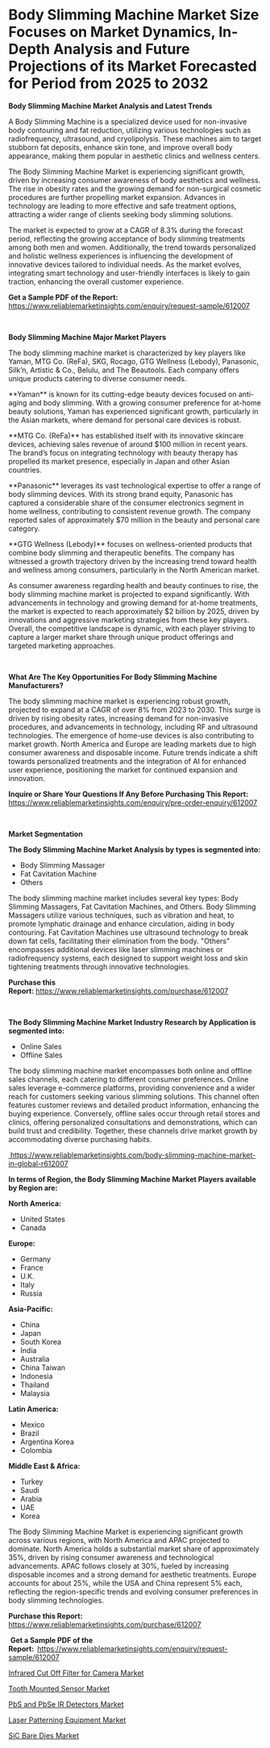 <p><h1>Body Slimming Machine Market Size Focuses on Market Dynamics, In-Depth Analysis and Future Projections of its Market Forecasted for Period from 2025 to 2032</h1></p><p><strong>Body Slimming Machine Market Analysis and Latest Trends</strong></p>
<p><p>A Body Slimming Machine is a specialized device used for non-invasive body contouring and fat reduction, utilizing various technologies such as radiofrequency, ultrasound, and cryolipolysis. These machines aim to target stubborn fat deposits, enhance skin tone, and improve overall body appearance, making them popular in aesthetic clinics and wellness centers.</p><p>The Body Slimming Machine Market is experiencing significant growth, driven by increasing consumer awareness of body aesthetics and wellness. The rise in obesity rates and the growing demand for non-surgical cosmetic procedures are further propelling market expansion. Advances in technology are leading to more effective and safe treatment options, attracting a wider range of clients seeking body slimming solutions.</p><p>The market is expected to grow at a CAGR of 8.3% during the forecast period, reflecting the growing acceptance of body slimming treatments among both men and women. Additionally, the trend towards personalized and holistic wellness experiences is influencing the development of innovative devices tailored to individual needs. As the market evolves, integrating smart technology and user-friendly interfaces is likely to gain traction, enhancing the overall customer experience.</p></p>
<p><strong>Get a Sample PDF of the Report:&nbsp;</strong> <a href="https://www.reliablemarketinsights.com/enquiry/request-sample/612007?utm_campaign=2129&utm_medium=2&utm_source=Github&utm_content=ia&utm_term=06022025&utm_id=body-slimming-machine">https://www.reliablemarketinsights.com/enquiry/request-sample/612007</a></p>
<p>&nbsp;</p>
<p><strong>Body Slimming Machine Major Market Players</strong></p>
<p><p>The body slimming machine market is characterized by key players like Yaman, MTG Co. (ReFa), SKG, Rocago, GTG Wellness (Lebody), Panasonic, Silk’n, Artistic & Co., Belulu, and The Beautools. Each company offers unique products catering to diverse consumer needs.</p><p>**Yaman** is known for its cutting-edge beauty devices focused on anti-aging and body slimming. With a growing consumer preference for at-home beauty solutions, Yaman has experienced significant growth, particularly in the Asian markets, where demand for personal care devices is robust.</p><p>**MTG Co. (ReFa)** has established itself with its innovative skincare devices, achieving sales revenue of around $100 million in recent years. The brand’s focus on integrating technology with beauty therapy has propelled its market presence, especially in Japan and other Asian countries.</p><p>**Panasonic** leverages its vast technological expertise to offer a range of body slimming devices. With its strong brand equity, Panasonic has captured a considerable share of the consumer electronics segment in home wellness, contributing to consistent revenue growth. The company reported sales of approximately $70 million in the beauty and personal care category.</p><p>**GTG Wellness (Lebody)** focuses on wellness-oriented products that combine body slimming and therapeutic benefits. The company has witnessed a growth trajectory driven by the increasing trend toward health and wellness among consumers, particularly in the North American market.</p><p>As consumer awareness regarding health and beauty continues to rise, the body slimming machine market is projected to expand significantly. With advancements in technology and growing demand for at-home treatments, the market is expected to reach approximately $2 billion by 2025, driven by innovations and aggressive marketing strategies from these key players. Overall, the competitive landscape is dynamic, with each player striving to capture a larger market share through unique product offerings and targeted marketing approaches.</p></p>
<p>&nbsp;</p>
<p><strong>What Are The Key Opportunities For Body Slimming Machine Manufacturers?</strong></p>
<p><p>The body slimming machine market is experiencing robust growth, projected to expand at a CAGR of over 8% from 2023 to 2030. This surge is driven by rising obesity rates, increasing demand for non-invasive procedures, and advancements in technology, including RF and ultrasound technologies. The emergence of home-use devices is also contributing to market growth. North America and Europe are leading markets due to high consumer awareness and disposable income. Future trends indicate a shift towards personalized treatments and the integration of AI for enhanced user experience, positioning the market for continued expansion and innovation.</p></p>
<p><strong>Inquire or Share Your Questions If Any Before Purchasing This Report:</strong> <a href="https://www.reliablemarketinsights.com/enquiry/pre-order-enquiry/612007?utm_campaign=2129&utm_medium=2&utm_source=Github&utm_content=ia&utm_term=06022025&utm_id=body-slimming-machine">https://www.reliablemarketinsights.com/enquiry/pre-order-enquiry/612007</a></p>
<p>&nbsp;</p>
<p><strong>Market Segmentation</strong></p>
<p><strong>The Body Slimming Machine Market Analysis by types is segmented into:</strong></p>
<p><ul><li>Body Slimming Massager</li><li>Fat Cavitation Machine</li><li>Others</li></ul></p>
<p><p>The body slimming machine market includes several key types: Body Slimming Massagers, Fat Cavitation Machines, and Others. Body Slimming Massagers utilize various techniques, such as vibration and heat, to promote lymphatic drainage and enhance circulation, aiding in body contouring. Fat Cavitation Machines use ultrasound technology to break down fat cells, facilitating their elimination from the body. "Others" encompasses additional devices like laser slimming machines or radiofrequency systems, each designed to support weight loss and skin tightening treatments through innovative technologies.</p></p>
<p><strong>Purchase this Report:&nbsp;</strong><a href="https://www.reliablemarketinsights.com/purchase/612007?utm_campaign=2129&utm_medium=2&utm_source=Github&utm_content=ia&utm_term=06022025&utm_id=body-slimming-machine">https://www.reliablemarketinsights.com/purchase/612007</a></p>
<p>&nbsp;</p>
<p><strong>The Body Slimming Machine Market Industry Research by Application is segmented into:</strong></p>
<p><ul><li>Online Sales</li><li>Offline Sales</li></ul></p>
<p><p>The body slimming machine market encompasses both online and offline sales channels, each catering to different consumer preferences. Online sales leverage e-commerce platforms, providing convenience and a wider reach for customers seeking various slimming solutions. This channel often features customer reviews and detailed product information, enhancing the buying experience. Conversely, offline sales occur through retail stores and clinics, offering personalized consultations and demonstrations, which can build trust and credibility. Together, these channels drive market growth by accommodating diverse purchasing habits.</p></p>
<p><a href="https://www.reliablemarketinsights.com/body-slimming-machine-market-in-global-r612007?utm_campaign=2129&utm_medium=2&utm_source=Github&utm_content=ia&utm_term=06022025&utm_id=body-slimming-machine">&nbsp;https://www.reliablemarketinsights.com/body-slimming-machine-market-in-global-r612007</a></p>
<p><strong>In terms of Region, the Body Slimming Machine Market Players available by Region are:</strong></p>
<p>
    <p> <strong> North America: </strong>
        <ul>
            <li>United States</li>
            <li>Canada</li>
        </ul>
        </p> 
    <p> <strong> Europe: </strong>
        <ul>
            <li>Germany</li>
            <li>France</li>
            <li>U.K.</li>
            <li>Italy</li>
            <li>Russia</li>
        </ul>
        </p> 
    <p> <strong> Asia-Pacific: </strong>
        <ul>
            <li>China</li>
            <li>Japan</li>
            <li>South Korea</li>
            <li>India</li>
            <li>Australia</li>
            <li>China Taiwan</li>
            <li>Indonesia</li>
            <li>Thailand</li>
            <li>Malaysia</li>
        </ul>
        </p> 
    <p> <strong> Latin America: </strong>
        <ul>
            <li>Mexico</li>
            <li>Brazil</li>
            <li>Argentina Korea</li>
            <li>Colombia</li>
        </ul>
        </p> 
    <p> <strong> Middle East & Africa: </strong>
        <ul>
            <li>Turkey</li>
            <li>Saudi</li>
            <li>Arabia</li>
            <li>UAE</li>
            <li>Korea</li>
        </ul>
    </p>
    </p>
<p><p>The Body Slimming Machine Market is experiencing significant growth across various regions, with North America and APAC projected to dominate. North America holds a substantial market share of approximately 35%, driven by rising consumer awareness and technological advancements. APAC follows closely at 30%, fueled by increasing disposable incomes and a strong demand for aesthetic treatments. Europe accounts for about 25%, while the USA and China represent 5% each, reflecting the region-specific trends and evolving consumer preferences in body slimming technologies.</p></p>
<p><strong>Purchase this Report: </strong><a href="https://www.reliablemarketinsights.com/purchase/612007?utm_campaign=2129&utm_medium=2&utm_source=Github&utm_content=ia&utm_term=06022025&utm_id=body-slimming-machine">https://www.reliablemarketinsights.com/purchase/612007</a></p>
<p>&nbsp;<strong>Get a Sample PDF of the Report:&nbsp;&nbsp;</strong><a href="https://www.reliablemarketinsights.com/enquiry/request-sample/612007?utm_campaign=2129&utm_medium=2&utm_source=Github&utm_content=ia&utm_term=06022025&utm_id=body-slimming-machine">https://www.reliablemarketinsights.com/enquiry/request-sample/612007</a></p>
<p><strong></strong></p>
<p><p><a href="https://www.linkedin.com/pulse/infrared-cut-off-filter-camera-market-analysis-revenue-9dwre?utm_campaign=2129&utm_medium=2&utm_source=Github&utm_content=ia&utm_term=06022025&utm_id=body-slimming-machine">Infrared Cut Off Filter for Camera Market</a></p><p><a href="https://www.linkedin.com/pulse/future-outlook-tooth-mounted-sensor-market-20252032-cagr-jmqje?utm_campaign=2129&utm_medium=2&utm_source=Github&utm_content=ia&utm_term=06022025&utm_id=body-slimming-machine">Tooth Mounted Sensor Market</a></p><p><a href="https://www.linkedin.com/pulse/pbs-pbse-ir-detectors-industry-forecast-report-key-demographics-zauae?utm_campaign=2129&utm_medium=2&utm_source=Github&utm_content=ia&utm_term=06022025&utm_id=body-slimming-machine">PbS and PbSe IR Detectors Market</a></p><p><a href="https://www.linkedin.com/pulse/laser-patterning-equipment-landscape-product-spectrum-market-ac1te?utm_campaign=2129&utm_medium=2&utm_source=Github&utm_content=ia&utm_term=06022025&utm_id=body-slimming-machine">Laser Patterning Equipment Market</a></p><p><a href="https://www.linkedin.com/pulse/global-sic-bare-dies-44-cagr-forecast-2025-2032-pyxis-insights-hwzre?utm_campaign=2129&utm_medium=2&utm_source=Github&utm_content=ia&utm_term=06022025&utm_id=body-slimming-machine">SiC Bare Dies Market</a></p></p>